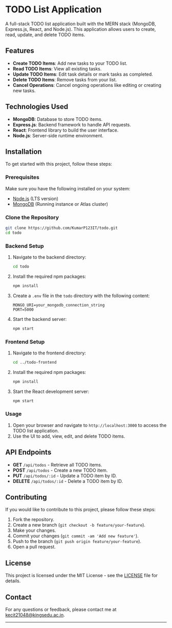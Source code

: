 # TODO List Application

A full-stack TODO list application built with the MERN stack (MongoDB, Express.js, React, and Node.js). This application allows users to create, read, update, and delete TODO items.

## Features

- **Create TODO Items**: Add new tasks to your TODO list.
- **Read TODO Items**: View all existing tasks.
- **Update TODO Items**: Edit task details or mark tasks as completed.
- **Delete TODO Items**: Remove tasks from your list.
- **Cancel Operations**: Cancel ongoing operations like editing or creating new tasks.

## Technologies Used

- **MongoDB**: Database to store TODO items.
- **Express.js**: Backend framework to handle API requests.
- **React**: Frontend library to build the user interface.
- **Node.js**: Server-side runtime environment.

## Installation

To get started with this project, follow these steps:

### Prerequisites

Make sure you have the following installed on your system:

- [Node.js](https://nodejs.org/) (LTS version)
- [MongoDB](https://www.mongodb.com/try/download/community) (Running instance or Atlas cluster)

### Clone the Repository

```bash
git clone https://github.com/KumarP123IT/todo.git
cd todo
```

### Backend Setup

1. Navigate to the backend directory:

    ```bash
    cd todo
    ```

2. Install the required npm packages:

    ```bash
    npm install
    ```

3. Create a `.env` file in the `todo` directory with the following content:

    ```
    MONGO_URI=your_mongodb_connection_string
    PORT=5000
    ```

4. Start the backend server:

    ```bash
    npm start
    ```

### Frontend Setup

1. Navigate to the frontend directory:

    ```bash
    cd ../todo-frontend
    ```

2. Install the required npm packages:

    ```bash
    npm install
    ```

3. Start the React development server:

    ```bash
    npm start
    ```

### Usage

1. Open your browser and navigate to `http://localhost:3000` to access the TODO list application.
2. Use the UI to add, view, edit, and delete TODO items.

## API Endpoints

- **GET** `/api/todos` - Retrieve all TODO items.
- **POST** `/api/todos` - Create a new TODO item.
- **PUT** `/api/todos/:id` - Update a TODO item by ID.
- **DELETE** `/api/todos/:id` - Delete a TODO item by ID.

## Contributing

If you would like to contribute to this project, please follow these steps:

1. Fork the repository.
2. Create a new branch (`git checkout -b feature/your-feature`).
3. Make your changes.
4. Commit your changes (`git commit -am 'Add new feature'`).
5. Push to the branch (`git push origin feature/your-feature`).
6. Open a pull request.

## License

This project is licensed under the MIT License - see the [LICENSE](LICENSE) file for details.

## Contact

For any questions or feedback, please contact me at [kecit21048@kingsedu.ac.in](mailto:kecit21048@kingsedu.ac.in).

---
